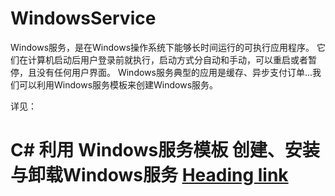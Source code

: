# WindowsService
Windows服务，是在Windows操作系统下能够长时间运行的可执行应用程序。 它们在计算机启动后用户登录前就执行，启动方式分自动和手动，可以重启或者暂停，且没有任何用户界面。 Windows服务典型的应用是缓存、异步支付订单...我们可以利用Windows服务模板来创建Windows服务。

详见：
# C# 利用 Windows服务模板 创建、安装与卸载Windows服务 [Heading link](http://www.cnblogs.com/maiaimei/p/7363562.html "C# 利用 Windows服务模板 创建、安装与卸载Windows服务")
